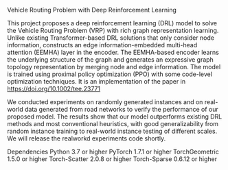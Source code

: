 Vehicle Routing Problem with Deep Reinforcement Learning

This project proposes a deep reinforcement learning (DRL) model to solve the Vehicle Routing Problem (VRP) with rich graph representation learning. Unlike existing Transformer-based DRL solutions that only consider node information, constructs an edge information-embedded multi-head attention (EEMHA) layer in the encoder. The EEMHA-based encoder learns the underlying structure of the graph and generates an expressive graph topology representation by merging node and edge information. The model is trained using proximal policy optimization (PPO) with some code-level optimization techniques. It is an implementation of the paper in  https://doi.org/10.1002/tee.23771

We conducted experiments on randomly generated instances and on real-world data generated from road networks to verify the performance of our proposed model. The results show that our model outperforms existing DRL methods and most conventional heuristics, with good generalizability from random instance training to real-world instance testing of different scales.
We will release the realworkd experiments code shortly.

Dependencies
Python 3.7 or higher
PyTorch 1.7.1 or higher
TorchGeometric 1.5.0 or higher
Torch-Scatter 2.0.8 or higher
Torch-Sparse 0.6.12 or higher

